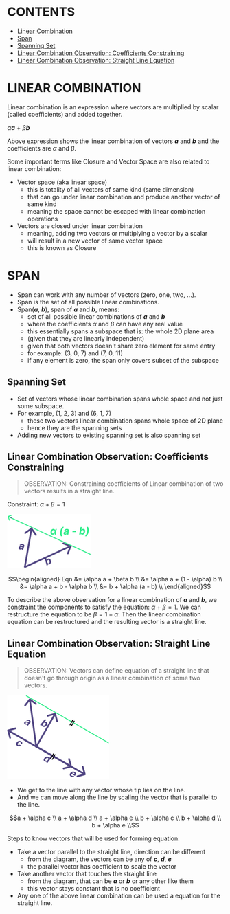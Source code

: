 # CONTENTS

- [Linear Combination](#linear-combination)
- [Span](#span)
- [Spanning Set](#spanning-set)
- [Linear Combination Observation: Coefficients Constraining](#linear-combination-observation-coefficients-constraining)
- [Linear Combination Observation: Straight Line Equation](#linear-combination-observation-straight-line-equation)

# LINEAR COMBINATION

Linear combination is an expression where vectors are multiplied by scalar (called 
coefficients) and added together.

$\alpha$***a*** + $\beta$***b***

Above expression shows the linear combination of vectors ***a*** and ***b*** and the 
coefficients are $\alpha$ and $\beta$.

Some important terms like Closure and Vector Space are also related to linear combination:
- Vector space (aka linear space)
     - this is totality of all vectors of same kind (same dimension)
     - that can go under linear combination and produce another vector of same kind
     - meaning the space cannot be escaped with linear combination operations
- Vectors are closed under linear combination
    - meaning, adding two vectors or multiplying a vector by a scalar
    - will result in a new vector of same vector space
    - this is known as Closure


# SPAN

- Span can work with any number of vectors (zero, one, two, ...).
- Span is the set of all possible linear combinations.
- Span(***a***, ***b***), span of ***a*** and ***b***, means:
    - set of all possible linear combinations of ***a*** and ***b***
    - where the coefficients $\alpha$ and $\beta$ can have any real value
    - this essentially spans a subspace that is: the whole 2D plane area
    - (given that they are linearly independent)
    - given that both vectors doesn't share zero element for same entry
    - for example: (3, 0, 7) and (7, 0, 11)
    - if any element is zero, the span only covers subset of the subspace


## Spanning Set

- Set of vectors whose linear combination spans whole space and not just some subspace.
- For example, (1, 2, 3) and (6, 1, 7)
    - these two vectors linear combination spans whole space of 2D plane
    - hence they are the spanning sets
- Adding new vectors to existing spanning set is also spanning set


## Linear Combination Observation: Coefficients Constraining

> OBSERVATION: Constraining coefficients of Linear combination of two vectors results
> in a straight line.

Constraint: $\alpha + \beta = 1$

![constraining_coefficients visual](./assets/linear_comb_constrain_coefficient.svg)

```math
\begin{aligned}
Eqn &= \alpha a + \beta b \\
    &= \alpha a + (1 - \alpha) b \\
    &= \alpha a + b - \alpha b \\
    &= b + \alpha (a - b) \\
\end{aligned}
```

To describe the above observation for a linear combination of ***a*** and ***b***,
we constraint the components to satisfy the equation: $\alpha + \beta = 1$.
We can restructure the equation to be $\beta = 1 - \alpha$. Then the linear 
combination equation can be restructured and the resulting vector is a straight line.

## Linear Combination Observation: Straight Line Equation

> OBSERVATION: Vectors can define equation of a straight line that doesn't go through origin
> as a linear combination of some two vectors.

![Linear combination as equation for straight line](./assets/linear_comb_straight_line.svg)

- We get to the line with any vector whose tip lies on the line.
- And we can move along the line by scaling the vector that is parallel to the line.

```math
a + \alpha c  \\
a + \alpha d  \\
a + \alpha e  \\
b + \alpha c  \\
b + \alpha d  \\
b + \alpha e  \\
```

Steps to know vectors that will be used for forming equation:
- Take a vector parallel to the straight line, direction can be different
    - from the diagram, the vectors can be any of ***c***, ***d***, ***e***
    - the parallel vector has coefficient to scale the vector
- Take another vector that touches the straight line
    - from the diagram, that can be ***a*** or ***b*** or any other like them
    - this vector stays constant that is no coefficient
- Any one of the above linear combination can be used a equation for the straight line.

